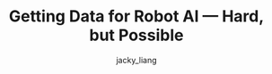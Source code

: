 ---
layout: redirect
title: "Getting Data for Robot AI — Hard, but Possible"
author: [jacky_liang]
categories: [editorials]
tags: [robotics]
excerpt: "Embodied AI agents need data of interactions with the real world, which is far more difficult to get than data of other AI domains like vision and language."
image:
  feature: assets/img/editorials/2021-12-10-robot-data/main.gif
  credit: <a href="https://developer.nvidia.com/isaac-gym"> Nvidia </a>
permalink: /editorials/robot-data
redirect: https://lastweekin.ai/p/robot-data
sidebartoc: true
highlight: false
---